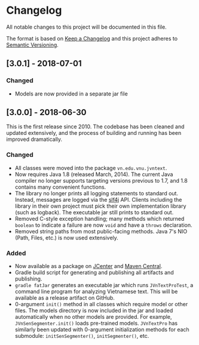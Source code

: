 # Changelog

All notable changes to this project will be documented in this file.

The format is based on [Keep a Changelog](http://keepachangelog.com/en/1.0.0/)
and this project adheres to [Semantic Versioning](http://semver.org/spec/v2.0.0.html).

## [3.0.1] - 2018-07-01

### Changed

* Models are now provided in a separate jar file

## [3.0.0] - 2018-06-30

This is the first release since 2010. The codebase has been cleaned and updated extensively, and the process of building and running has been improved dramatically.

### Changed

* All classes were moved into the package `vn.edu.vnu.jvntext`.
* Now requires Java 1.8 (released March, 2014). The current Java compiler no longer supports targeting versions previous to 1.7, and 1.8 contains many convenient functions.
* The library no longer prints all logging statements to standard out. Instead, messages are logged via the [slf4j](https://www.slf4j.org/) API. Clients including the library in their own project must pick their own implementation library (such as logback). The executable jar still prints to standard out.
* Removed C-style exception handling; many methods which returned `boolean` to indicate a failure are now `void` and have a `throws` declaration.
* Removed string paths from most public-facing methods. Java 7's NIO (Path, Files, etc.) is now used extensively.

### Added

* Now available as a package on [JCenter](https://bintray.com/bintray/jcenter) and [Maven Central](https://search.maven.org/).
* Gradle build script for generating and publishing all artifacts and publishing.
* `gradle fatJar` generates an executable jar which runs `JVnTextProTest`, a command line program for analyzing Vietnamese text. This will be available as a release artifact on GitHub.
* 0-argument `init()` method in all classes which require model or other files. The models directory is now included in the jar and loaded automatically when no other models are provided. For example, `JVnSenSegmenter.init()` loads pre-trained models. `JVnTextPro` has similarly been updated with 0-argument initialization methods for each submodule: `initSenSegmenter()`, `initSegmenter()`, etc.
